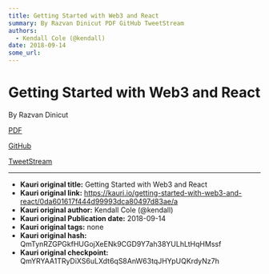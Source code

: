 ```yaml
---
title: Getting Started with Web3 and React
summary: By Razvan Dinicut PDF GitHub TweetStream
authors:
  - Kendall Cole (@kendall)
date: 2018-09-14
some_url: 
---
```


# Getting Started with Web3 and React


By Razvan Dinicut

[PDF](https://github.com/ethberlin-hackathon/Talks-presentations/blob/master/resources/getting-started-web3-react/Getting-started-with-Web3-and-React.pdf)

[GitHub](https://github.com/centrifuge/react-dapp-requirements)

[TweetStream](https://github.com/rdinicut/tweet-stream)


---

- **Kauri original title:** Getting Started with Web3 and React
- **Kauri original link:** https://kauri.io/getting-started-with-web3-and-react/0da601617f444d99993dca80497d83ae/a
- **Kauri original author:** Kendall Cole (@kendall)
- **Kauri original Publication date:** 2018-09-14
- **Kauri original tags:** none
- **Kauri original hash:** QmTynRZGPGkfHUGojXeENk9CGD9Y7ah38YULhLtHqHMssf
- **Kauri original checkpoint:** QmYRYAA1TRyDiXS6uLXdt6qS8AnW63tqJHYpUQKrdyNz7h



